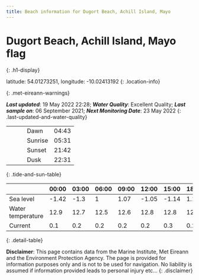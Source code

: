 ```yaml
---
title: Beach information for Dugort Beach, Achill Island, Mayo
---
```

# Dugort Beach, Achill Island, Mayo <span class="material-icons blue-flag" alt="This a Blue Flag beach">flag</span>
{: .h1-display}

latitude: 54.01273251, longitude: -10.02413192
{: .location-info}


{: .met-eireann-warnings}

___Last updated___: 19 May 2022 22:28; ___Water Quality___: Excellent Quality;
___Last sample on___: 06 September 2021; ___Next Monitoring Date___: 23 May 2022
{: .last-updated-and-water-quality}

|   |   |   |   |   |
|---|---|---|---|---|
|   |   |   | Dawn  | 04:43 |
|   |   |   | Sunrise  | 05:31 |
|   |   |   | Sunset  | 21:42 |
|   |   |   | Dusk  | 22:31 |
{: .tide-and-sun-table}

<div></div>

| | 00:00 | 03:00 | 06:00 | 09:00 | 12:00 | 15:00 | 18:00 | 21:00 |
|---|---|---|---|---|---|---|---|---|
| Sea level | -1.42 | -1.3 | 1 | 1.07| -1.05 | -1.14 | 1.11 | 1.46 |
| Water temperature | 12.9 | 12.7 | 12.5 | 12.6 | 12.8 | 12.8 | 12.7 | 12.7 |
| Current | 0.1 | 0.2 | 0.2 | 0.2 | 0.2| 0.3 | 0.2 | 0.2 |
{: .detail-table}

__Disclaimer__: This page contains data from the Marine Institute,
Met Eireann and the Environment Protection Agency. The page is provided for
information purposes only and is not to be used for navigation. No liability
is assumed if information provided leads to personal injury etc...
{: .disclaimer}